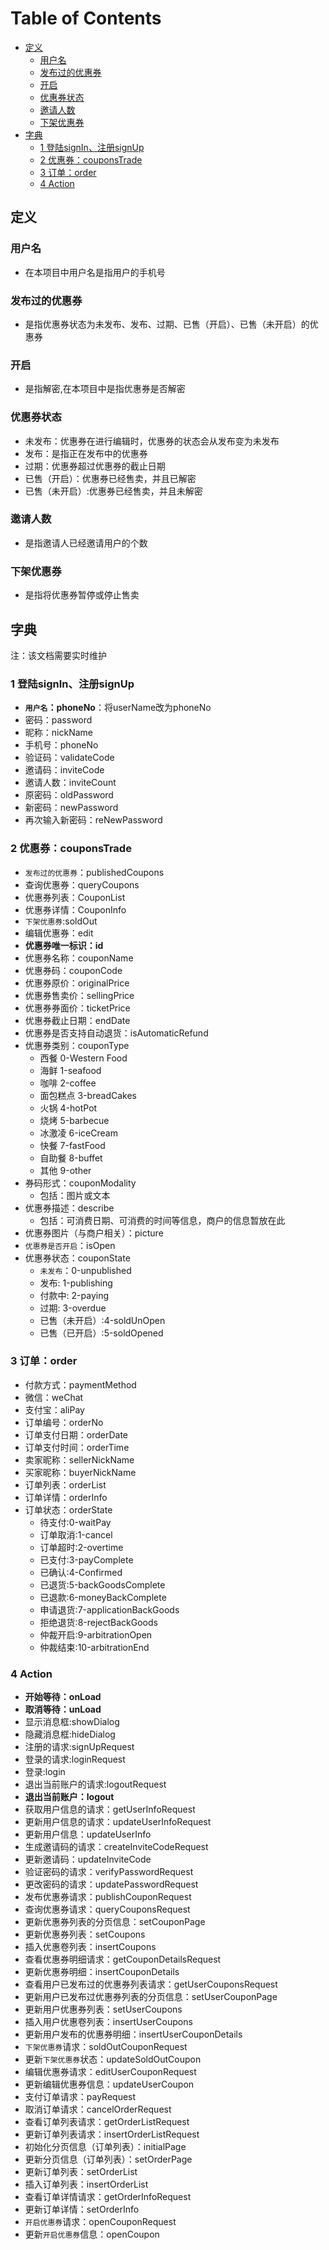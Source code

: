 [TOC]:#
# Table of Contents
- [定义](#定义)
    - [用户名](#用户名)
    - [发布过的优惠券](#发布过的优惠券)
    - [开启](#开启)
    - [优惠券状态](#优惠券状态)
    - [邀请人数](#邀请人数)
    - [下架优惠券](#下架优惠券)
- [字典](#字典)
    - [1 登陆signIn、注册signUp](#1-登陆signin注册signup)
    - [2 优惠券：couponsTrade](#2-优惠券couponstrade)
    - [3 订单：order](#3-订单order)
    - [4 Action](#4-action)


## 定义

### 用户名
- 在本项目中用户名是指用户的手机号

### 发布过的优惠券
- 是指优惠券状态为未发布、发布、过期、已售（开启）、已售（未开启）的优惠券

### 开启
- 是指解密,在本项目中是指优惠券是否解密

### 优惠券状态
- 未发布：优惠券在进行编辑时，优惠券的状态会从发布变为未发布
- 发布：是指正在发布中的优惠券
- 过期：优惠券超过优惠券的截止日期
- 已售（开启）：优惠券已经售卖，并且已解密
- 已售（未开启）:优惠券已经售卖，并且未解密

### 邀请人数
- 是指邀请人已经邀请用户的个数


### 下架优惠券
- 是指将优惠券暂停或停止售卖

## 字典

注：该文档需要实时维护

### 1 登陆signIn、注册signUp
- **`用户名`：phoneNo**：将userName改为phoneNo
- 密码：password
- 昵称：nickName
- 手机号：phoneNo
- 验证码：validateCode
- 邀请码：inviteCode
- 邀请人数：inviteCount
- 原密码：oldPassword
- 新密码：newPassword
- 再次输入新密码：reNewPassword

### 2 优惠券：couponsTrade
- `发布过的优惠券`：publishedCoupons
- 查询优惠券：queryCoupons
- 优惠券列表：CouponList
- 优惠券详情：CouponInfo
- `下架优惠券`:soldOut
- 编辑优惠券：edit
- **优惠券唯一标识：id**
- 优惠券名称：couponName
- 优惠券码：couponCode
- 优惠券原价：originalPrice
- 优惠券售卖价：sellingPrice
- 优惠券券面价：ticketPrice
- 优惠券截止日期：endDate
- 优惠券是否支持自动退货：isAutomaticRefund
- 优惠券类别：couponType
  - 西餐 0-Western Food
  - 海鲜 1-seafood
  - 咖啡 2-coffee
  - 面包糕点 3-breadCakes
  - 火锅 4-hotPot
  - 烧烤 5-barbecue
  - 冰激凌 6-iceCream
  - 快餐 7-fastFood
  - 自助餐 8-buffet
  - 其他 9-other
- 券码形式：couponModality
  - 包括：图片或文本
- 优惠券描述：describe
  - 包括：可消费日期、可消费的时间等信息，商户的信息暂放在此
- 优惠券图片（与商户相关）：picture
- `优惠券是否开启`：isOpen
- 优惠券状态：couponState
  - `未发布`：0-unpublished
  - 发布:     1-publishing
  - 付款中:   2-paying
  - 过期:     3-overdue
  - 已售（未开启）:4-soldUnOpen
  - 已售（已开启）:5-soldOpened

### 3 订单：order
- 付款方式：paymentMethod
- 微信：weChat
- 支付宝：aliPay
- 订单编号：orderNo
- 订单支付日期：orderDate
- 订单支付时间：orderTime
- 卖家昵称：sellerNickName
- 买家昵称：buyerNickName
- 订单列表：orderList
- 订单详情：orderInfo
- 订单状态：orderState
  - 待支付:0-waitPay
  - 订单取消:1-cancel
  - 订单超时:2-overtime
  - 已支付:3-payComplete
  - 已确认:4-Confirmed
  - 已退货:5-backGoodsComplete
  - 已退款:6-moneyBackComplete
  - 申请退货:7-applicationBackGoods
  - 拒绝退货:8-rejectBackGoods
  - 仲裁开启:9-arbitrationOpen
  - 仲裁结束:10-arbitrationEnd

### 4 Action
- **开始等待：onLoad**
- **取消等待：unLoad**
- 显示消息框:showDialog
- 隐藏消息框:hideDialog
- 注册的请求:signUpRequest
- 登录的请求:loginRequest
- 登录:login
- 退出当前账户的请求:logoutRequest
- **退出当前账户：logout**
- 获取用户信息的请求：getUserInfoRequest
- 更新用户信息的请求：updateUserInfoRequest
- 更新用户信息：updateUserInfo
- 生成邀请码的请求：createInviteCodeRequest
- 更新邀请码：updateInviteCode
- 验证密码的请求：verifyPasswordRequest
- 更改密码的请求：updatePasswordRequest
- 发布优惠券请求：publishCouponRequest
- 查询优惠券请求：queryCouponsRequest
- 更新优惠券列表的分页信息：setCouponPage
- 更新优惠券列表：setCoupons
- 插入优惠卷列表：insertCoupons
- 查看优惠券明细请求：getCouponDetailsRequest
- 更新优惠券明细：insertCouponDetails
- 查看用户已发布过的优惠券列表请求：getUserCouponsRequest
- 更新用户已发布过优惠券列表的分页信息：setUserCouponPage
- 更新用户优惠券列表：setUserCoupons
- 插入用户优惠卷列表：insertUserCoupons
- 更新用户发布的优惠券明细：insertUserCouponDetails
- `下架优惠券`请求：soldOutCouponRequest
- 更新`下架优惠券`状态：updateSoldOutCoupon
- 编辑优惠券请求：editUserCouponRequest
- 更新编辑优惠券信息：updateUserCoupon
- 支付订单请求：payRequest
- 取消订单请求：cancelOrderRequest
- 查看订单列表请求：getOrderListRequest
- 更新订单列表请求：insertOrderListRequest
- 初始化分页信息（订单列表）：initialPage
- 更新分页信息（订单列表）：setOrderPage
- 更新订单列表：setOrderList
- 插入订单列表：insertOrderList
- 查看订单详情请求：getOrderInfoRequest
- 更新订单详情：setOrderInfo
- `开启优惠券`请求：openCouponRequest
- 更新`开启优惠券`信息：openCoupon
